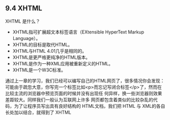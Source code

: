 ## 9.4 XHTML

XHTML 是什么？

* XHTML指可扩展超文本标签语言（EXtensible HyperText Markup Language）。 
* XHTML的目标是取代HTML。
* XHTML与HTML 4.01几乎是相同的。 
* XHTML是更严格更纯净的HTML版本。 
* XHTML是作为一种XML应用被重新定义的HTML。 
* XHTML是一个W3C标准。

通过上一章的学习，我们已经可以编写自己的HTML网页了，很多情况你会发现：可能由于疏忽大意，你写完一个标签比如&lt;p&gt;而忘记写闭合标签&lt;/p&gt;了，然而在比较主流的浏览器中预览页面的时候并没有出现任 何异样，换一些浏览器则效果差距较大。同样我们一般认为互联网上许多 网页都包含着类似的比较杂乱的代码，为了让程序员写出具有良好结构的 HTML文档，我们把 HTML 与 XML的各自长处加以结合，就得到了 XHTML

